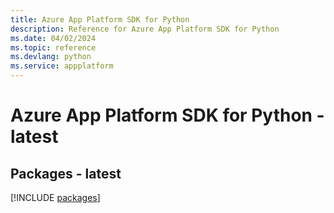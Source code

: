 ```yaml
---
title: Azure App Platform SDK for Python
description: Reference for Azure App Platform SDK for Python
ms.date: 04/02/2024
ms.topic: reference
ms.devlang: python
ms.service: appplatform
---
```

# Azure App Platform SDK for Python - latest
## Packages - latest
[!INCLUDE [packages](app-platform-index.md)]